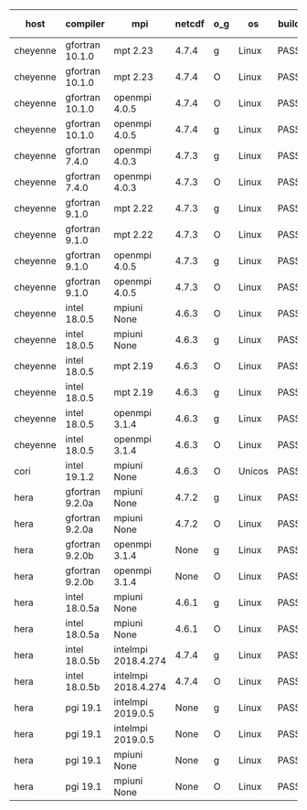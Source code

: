 

| host     | compiler                              | mpi                      | netcdf        | o_g        | os       | build       | u_pass          | u_fail          | s_pass            | s_fail            | e_pass             | e_fail             | nuopc_pass       | nuopc_fail       | artifacts link          |
|----------|---------------------------------------|--------------------------|---------------|------------|----------|-------------|-----------------|-----------------|-------------------|-------------------|--------------------|--------------------|------------------|------------------|-------------------------|
| cheyenne | gfortran 10.1.0 | mpt 2.23  | 4.7.4  | g | Linux | PASS | 13872 | 0 | 49 | 0 | 80 | 0 | 52 | 0 | <a href="https://github.com/esmf-org/esmf-test-artifacts/tree/bc0f7baad051c9f540d8658ceca180b3b593598c/develop/gfortran/10.1.0/g/mpt/2.23" target="_blank">bc0f7ba</a> | 
| cheyenne | gfortran 10.1.0 | mpt 2.23  | 4.7.4  | O | Linux | PASS | 13872 | 0 | 49 | 0 | 80 | 0 | 52 | 0 | <a href="https://github.com/esmf-org/esmf-test-artifacts/tree/5d33a8ee6dc621861aaf54d3092be71d042020a1/develop/gfortran/10.1.0/O/mpt/2.23" target="_blank">5d33a8e</a> | 
| cheyenne | gfortran 10.1.0 | openmpi 4.0.5  | 4.7.4  | O | Linux | PASS | 13872 | 0 | 49 | 0 | 80 | 0 | 52 | 0 | <a href="https://github.com/esmf-org/esmf-test-artifacts/tree/35e5b8fc48d982b8d9daa989765093cfe3c2af0f/develop/gfortran/10.1.0/O/openmpi/4.0.5" target="_blank">35e5b8f</a> | 
| cheyenne | gfortran 10.1.0 | openmpi 4.0.5  | 4.7.4  | g | Linux | PASS | 13872 | 0 | 49 | 0 | 80 | 0 | 52 | 0 | <a href="https://github.com/esmf-org/esmf-test-artifacts/tree/98bee01909b90069eb1716293e2fc5eea7c3a30a/develop/gfortran/10.1.0/g/openmpi/4.0.5" target="_blank">98bee01</a> | 
| cheyenne | gfortran 7.4.0 | openmpi 4.0.3  | 4.7.3  | g | Linux | PASS | 13872 | 0 | 49 | 0 | 80 | 0 | 50 | 2 | <a href="https://github.com/esmf-org/esmf-test-artifacts/tree/a828e547d86b8d6a8dccdda1bc6080ce3ae18a58/develop/gfortran/7.4.0/g/openmpi/4.0.3" target="_blank">a828e54</a> | 
| cheyenne | gfortran 7.4.0 | openmpi 4.0.3  | 4.7.3  | O | Linux | PASS | 13872 | 0 | 49 | 0 | 80 | 0 | 50 | 2 | <a href="https://github.com/esmf-org/esmf-test-artifacts/tree/7c482b2da22f282571f104d2dd4370328abd46ae/develop/gfortran/7.4.0/O/openmpi/4.0.3" target="_blank">7c482b2</a> | 
| cheyenne | gfortran 9.1.0 | mpt 2.22  | 4.7.3  | g | Linux | PASS | 13872 | 0 | 49 | 0 | 80 | 0 | 50 | 2 | <a href="https://github.com/esmf-org/esmf-test-artifacts/tree/7415c9a8ebe2f410be74cab28317e1f5ca1d4d42/develop/gfortran/9.1.0/g/mpt/2.22" target="_blank">7415c9a</a> | 
| cheyenne | gfortran 9.1.0 | mpt 2.22  | 4.7.3  | O | Linux | PASS | 13872 | 0 | 49 | 0 | 80 | 0 | 50 | 2 | <a href="https://github.com/esmf-org/esmf-test-artifacts/tree/159ae5c654a021ab56d76ffeabbd1da48009becc/develop/gfortran/9.1.0/O/mpt/2.22" target="_blank">159ae5c</a> | 
| cheyenne | gfortran 9.1.0 | openmpi 4.0.5  | 4.7.3  | g | Linux | PASS | 13872 | 0 | 49 | 0 | 80 | 0 | 49 | 3 | <a href="https://github.com/esmf-org/esmf-test-artifacts/tree/d1887ce389ba9b9c0f5d259ded93f24a46503b5c/develop/gfortran/9.1.0/g/openmpi/4.0.5" target="_blank">d1887ce</a> | 
| cheyenne | gfortran 9.1.0 | openmpi 4.0.5  | 4.7.3  | O | Linux | PASS | 13872 | 0 | 49 | 0 | 80 | 0 | 50 | 2 | <a href="https://github.com/esmf-org/esmf-test-artifacts/tree/f528105184abffdef47c9e41f094ec4606ef4f11/develop/gfortran/9.1.0/O/openmpi/4.0.5" target="_blank">f528105</a> | 
| cheyenne | intel 18.0.5 | mpiuni None  | 4.6.3  | O | Linux | PASS | None | None | None | None | None | None | None | None | <a href="https://github.com/esmf-org/esmf-test-artifacts/tree/ba627c61b30321e6533c57b12f1b4a97c870b609/develop/intel/18.0.5/O/mpiuni/None" target="_blank">ba627c6</a> | 
| cheyenne | intel 18.0.5 | mpiuni None  | 4.6.3  | g | Linux | PASS | None | None | None | None | None | None | None | None | <a href="https://github.com/esmf-org/esmf-test-artifacts/tree/28cd37915bc45170930966b52338dc0b4f6f6594/develop/intel/18.0.5/g/mpiuni/None" target="_blank">28cd379</a> | 
| cheyenne | intel 18.0.5 | mpt 2.19  | 4.6.3  | O | Linux | PASS | None | None | None | None | None | None | None | None | <a href="https://github.com/esmf-org/esmf-test-artifacts/tree/8344a285ea51c6ddbc221b1eb29fbbbb83dcd33c/develop/intel/18.0.5/O/mpt/2.19" target="_blank">8344a28</a> | 
| cheyenne | intel 18.0.5 | mpt 2.19  | 4.6.3  | g | Linux | PASS | None | None | None | None | None | None | None | None | <a href="https://github.com/esmf-org/esmf-test-artifacts/tree/7d3687997165028f24b2240ee91e3cef7bd4ff97/develop/intel/18.0.5/g/mpt/2.19" target="_blank">7d36879</a> | 
| cheyenne | intel 18.0.5 | openmpi 3.1.4  | 4.6.3  | g | Linux | PASS | None | None | None | None | None | None | None | None | <a href="https://github.com/esmf-org/esmf-test-artifacts/tree/38d72991a688f9418d3d23bb628e31e2a21fa6e2/develop/intel/18.0.5/g/openmpi/3.1.4" target="_blank">38d7299</a> | 
| cheyenne | intel 18.0.5 | openmpi 3.1.4  | 4.6.3  | O | Linux | PASS | None | None | None | None | None | None | None | None | <a href="https://github.com/esmf-org/esmf-test-artifacts/tree/1befd32c546029ccd0eeeb6e96b03904cd6687ec/develop/intel/18.0.5/O/openmpi/3.1.4" target="_blank">1befd32</a> | 
| cori | intel 19.1.2 | mpiuni None  | 4.6.3  | O | Unicos | PASS | None | None | None | None | None | None | None | None | <a href="https://github.com/esmf-org/esmf-test-artifacts/tree/5ce9dff4cd77049434b1603ab8d5b66b2c07860f/develop/intel/19.1.2/O/mpiuni/None" target="_blank">5ce9dff</a> | 
| hera | gfortran 9.2.0a | mpiuni None  | 4.7.2  | g | Linux | PASS | 12316 | 0 | 8 | 0 | 43 | 0 | None | None | <a href="https://github.com/esmf-org/esmf-test-artifacts/tree/41cc5bbab89b6b1084ab773e13626cf835c68716/develop/gfortran/9.2.0a/g/mpiuni/None" target="_blank">41cc5bb</a> | 
| hera | gfortran 9.2.0a | mpiuni None  | 4.7.2  | O | Linux | PASS | 12316 | 0 | 8 | 0 | 43 | 0 | None | None | <a href="https://github.com/esmf-org/esmf-test-artifacts/tree/0b6a252905de4fe931cf4d1329e29cdd891d55af/develop/gfortran/9.2.0a/O/mpiuni/None" target="_blank">0b6a252</a> | 
| hera | gfortran 9.2.0b | openmpi 3.1.4  | None  | g | Linux | PASS | 13870 | 2 | 49 | 0 | 80 | 0 | 52 | 0 | <a href="https://github.com/esmf-org/esmf-test-artifacts/tree/35006d054da1969a645149525ec534d5b9a9ca3a/develop/gfortran/9.2.0b/g/openmpi/3.1.4" target="_blank">35006d0</a> | 
| hera | gfortran 9.2.0b | openmpi 3.1.4  | None  | O | Linux | PASS | 13870 | 2 | 49 | 0 | 80 | 0 | 52 | 0 | <a href="https://github.com/esmf-org/esmf-test-artifacts/tree/9347a89f549a1f8948b7e088f510654f66d7e174/develop/gfortran/9.2.0b/O/openmpi/3.1.4" target="_blank">9347a89</a> | 
| hera | intel 18.0.5a | mpiuni None  | 4.6.1  | g | Linux | PASS | 12316 | 0 | 8 | 0 | 43 | 0 | None | None | <a href="https://github.com/esmf-org/esmf-test-artifacts/tree/bfaaf2a07154a323eb8d9caf9e11e0f736c45eb7/develop/intel/18.0.5a/g/mpiuni/None" target="_blank">bfaaf2a</a> | 
| hera | intel 18.0.5a | mpiuni None  | 4.6.1  | O | Linux | PASS | 12316 | 0 | 8 | 0 | 43 | 0 | None | None | <a href="https://github.com/esmf-org/esmf-test-artifacts/tree/b62b196c1eb6975b9e1e9222b1fcd2b50d7e19d0/develop/intel/18.0.5a/O/mpiuni/None" target="_blank">b62b196</a> | 
| hera | intel 18.0.5b | intelmpi 2018.4.274  | 4.7.4  | g | Linux | PASS | 13872 | 0 | 49 | 0 | 80 | 0 | 52 | 0 | <a href="https://github.com/esmf-org/esmf-test-artifacts/tree/864fde81bd0d7cfa8f19eb7e77ae1abea8139867/develop/intel/18.0.5b/g/intelmpi/2018.4.274" target="_blank">864fde8</a> | 
| hera | intel 18.0.5b | intelmpi 2018.4.274  | 4.7.4  | O | Linux | PASS | 13872 | 0 | 49 | 0 | 80 | 0 | 52 | 0 | <a href="https://github.com/esmf-org/esmf-test-artifacts/tree/e8dedc50d56bdb35c86c68c44f249f3f6dbd6997/develop/intel/18.0.5b/O/intelmpi/2018.4.274" target="_blank">e8dedc5</a> | 
| hera | pgi 19.1 | intelmpi 2019.0.5  | None  | g | Linux | PASS | None | None | None | None | None | None | None | None | <a href="https://github.com/esmf-org/esmf-test-artifacts/tree/8cd4367eaeac0190b622f319c392e39a4d5f4391/develop/pgi/19.1/g/intelmpi/2019.0.5" target="_blank">8cd4367</a> | 
| hera | pgi 19.1 | intelmpi 2019.0.5  | None  | O | Linux | PASS | None | None | None | None | None | None | None | None | <a href="https://github.com/esmf-org/esmf-test-artifacts/tree/d5a3ad0c4ef935a60e60d1ec4226fcf5ff1b85e4/develop/pgi/19.1/O/intelmpi/2019.0.5" target="_blank">d5a3ad0</a> | 
| hera | pgi 19.1 | mpiuni None  | None  | g | Linux | PASS | 11683 | 633 | 4 | 4 | 40 | 3 | None | None | <a href="https://github.com/esmf-org/esmf-test-artifacts/tree/daf7c6aa4b38dfa1aff3331d403cb8904b44bdd3/develop/pgi/19.1/g/mpiuni/None" target="_blank">daf7c6a</a> | 
| hera | pgi 19.1 | mpiuni None  | None  | O | Linux | PASS | 11683 | 633 | 6 | 2 | 40 | 3 | None | None | <a href="https://github.com/esmf-org/esmf-test-artifacts/tree/ce0ea93693347035c80ddd3fb5d80f866b03b35b/develop/pgi/19.1/O/mpiuni/None" target="_blank">ce0ea93</a> | 
